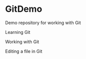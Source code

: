 # GitDemo
Demo repository for working with Git

Learning Git

Working with Git

Editing a file in Git
